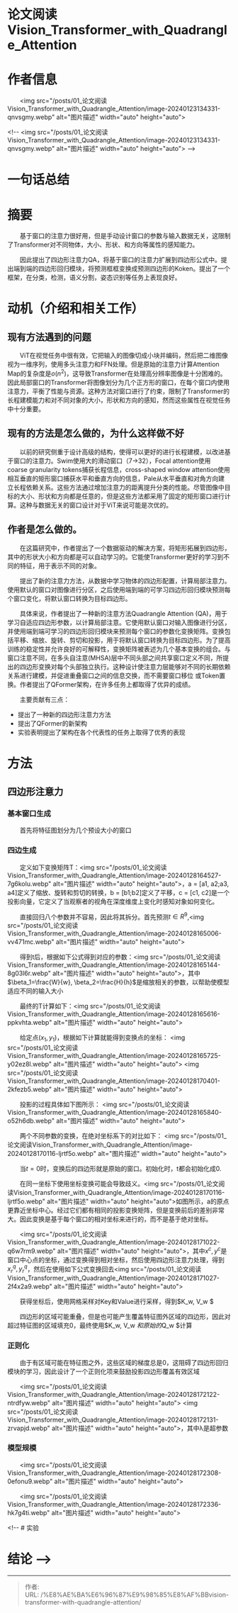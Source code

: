 # 论文阅读Vision_Transformer_with_Quadrangle_Attention

# 作者信息

　　&lt;img src=&#34;/posts/01_论文阅读Vision_Transformer_with_Quadrangle_Attention/image-20240123134331-qnvsgmy.webp&#34; alt=&#34;图片描述&#34; width=&#34;auto&#34; height=&#34;auto&#34;&gt;

&lt;!-- &lt;img src=&#34;/posts/01_论文阅读Vision_Transformer_with_Quadrangle_Attention/image-20240123134331-qnvsgmy.webp&#34; alt=&#34;图片描述&#34; width=&#34;auto&#34; height=&#34;auto&#34;&gt; --&gt;

# 一句话总结

# 摘要

　　基于窗口的注意力很好用，但是手动设计窗口的参数与输入数据无关，这限制了Transformer对不同物体，大小、形状、和方向等属性的感知能力。

　　因此提出了四边形注意力QA，将基于窗口的注意力扩展到四边形公式中。提出端到端的四边形回归模块，将预测框框变换成预测四边形的Koken。提出了一个框架，在分类，检测，语义分割，姿态识别等任务上表现良好。

# 动机（介绍和相关工作）

## 现有方法遇到的问题

　　ViT在视觉任务中很有效，它把输入的图像切成小块并编码，然后把二维图像视为一维序列，使用多头注意力和FFN处理。但是原始的注意力计算Attention Map的复杂度是$o(n^2)$，这导致Transformer在处理高分辨率图像是十分困难的。因此局部窗口的Transformer将图像划分为几个正方形的窗口，在每个窗口内使用注意力，平衡了性能与资源。这种方法对窗口进行了约束，限制了Transformer的长程建模能力和对不同对象的大小，形状和方向的感知，然而这些属性在视觉任务中十分重要。

## 现有的方法是怎么做的，为什么这样做不好

　　以前的研究侧重于设计高级的结构，使得可以更好的进行长程建模，以改进基于窗口的注意力。Swim使用大的滑动窗口（7-&gt;32），Focal attention使用coarse granularity tokens捕获长程信息，cross-shaped window attention使用相互垂直的矩形窗口捕获水平和垂直方向的信息，Pale从水平垂直和对角方向建立长程依赖关系。这些方法通过增加注意力的距离提升分类的性能。尽管图像中目标的大小、形状和方向都是任意的，但是这些方法都采用了固定的矩形窗口进行计算。这种与数据无关的窗口设计对于ViT来说可能是次优的。

## 作者是怎么做的。

　　在这篇研究中，作者提出了一个数据驱动的解决方案，将矩形拓展到四边形，其中的形状大小和方向都是可以自动学习的。它能使Transformer更好的学习到不同的特征，用于表示不同的对象。

　　提出了新的注意力方法，从数据中学习物体的四边形配置，计算局部注意力。使用默认的窗口对图像进行分区，之后使用端到端的可学习四边形回归模块预测每个窗口变化，将默认窗口转换为目标四边形。

　　具体来说，作者提出了一种新的注意方法Quadrangle Attention (QA)，用于学习自适应四边形参数，以计算局部注意。它使用默认窗口对输入图像进行分区，并使用端到端可学习的四边形回归模块来预测每个窗口的参数化变换矩阵。变换包括平移、缩放、旋转、剪切和投影，用于将默认窗口转换为目标四边形。为了提高训练的稳定性并允许良好的可解释性，变换矩阵被表述为几个基本变换的组合。与窗口注意不同，在多头自注意(MHSA)层中不同头部之间共享窗口定义不同，所提出的四边形变换对每个头部独立执行。这种设计使注意力层能够对不同的长期依赖关系进行建模，并促进重叠窗口之间的信息交换，而不需要窗口移位 或Token置换。作者提出了QFormer架构，在许多任务上都取得了优异的成绩。

　　主要贡献有三点：

* 提出了一种新的四边形注意力方法
* 提出了QFormer的新架构
* 实验表明提出了架构在各个代表性的任务上取得了优秀的表现

# 方法

## 四边形注意力

### 基本窗口生成

　　首先将特征图划分为几个预设大小的窗口

### 四边生成

　　定义如下变换矩阵T：&lt;img src=&#34;/posts/01_论文阅读Vision_Transformer_with_Quadrangle_Attention/image-20240128164527-7g6kolu.webp&#34; alt=&#34;图片描述&#34; width=&#34;auto&#34; height=&#34;auto&#34;&gt;，a = [a1, a2;a3, a4]定义了缩放、旋转和剪切的转换，b = [b1;b2]定义了平移，c = [c1, c2]是一个投影向量，它定义了当观察者的视角在深度维度上变化时感知对象如何变化。

　　直接回归八个参数并不容易，因此将其拆分。首先预测$t \in R^9$,&lt;img src=&#34;/posts/01_论文阅读Vision_Transformer_with_Quadrangle_Attention/image-20240128165006-vv471mc.webp&#34; alt=&#34;图片描述&#34; width=&#34;auto&#34; height=&#34;auto&#34;&gt;

　　得到t后，根据如下公式得到对应的参数：&lt;img src=&#34;/posts/01_论文阅读Vision_Transformer_with_Quadrangle_Attention/image-20240128165144-8g03l6r.webp&#34; alt=&#34;图片描述&#34; width=&#34;auto&#34; height=&#34;auto&#34;&gt;，其中$\beta_1=\frac{W}{w}, \beta_2=\frac{H}{h}$是缩放相关的参数，以帮助使模型适应不同的输入大小

　　最终的T计算如下：&lt;img src=&#34;/posts/01_论文阅读Vision_Transformer_with_Quadrangle_Attention/image-20240128165616-ppkvhta.webp&#34; alt=&#34;图片描述&#34; width=&#34;auto&#34; height=&#34;auto&#34;&gt;

　　给定点$(x_1, y_1)$，根据如下计算就能得到变换点的坐标：
&lt;img src=&#34;/posts/01_论文阅读Vision_Transformer_with_Quadrangle_Attention/image-20240128165725-y02ez8l.webp&#34; alt=&#34;图片描述&#34; width=&#34;auto&#34; height=&#34;auto&#34;&gt;
&lt;img src=&#34;/posts/01_论文阅读Vision_Transformer_with_Quadrangle_Attention/image-20240128170401-2kfezb5.webp&#34; alt=&#34;图片描述&#34; width=&#34;auto&#34; height=&#34;auto&#34;&gt;

　　投影的过程具体如下图所示：
&lt;img src=&#34;/posts/01_论文阅读Vision_Transformer_with_Quadrangle_Attention/image-20240128165840-o52h6db.webp&#34; alt=&#34;图片描述&#34; width=&#34;auto&#34; height=&#34;auto&#34;&gt;

　　两个不同参数的变换，在绝对坐标系下的对比如下：
&lt;img src=&#34;/posts/01_论文阅读Vision_Transformer_with_Quadrangle_Attention/image-20240128170116-ljrtf5o.webp&#34; alt=&#34;图片描述&#34; width=&#34;auto&#34; height=&#34;auto&#34;&gt;

　　当$t=0$时，变换后的四边形就是原始的窗口。初始化时，t都会初始化成0.

　　在同一坐标下使用坐标变换可能会导致歧义。&lt;img src=&#34;/posts/01_论文阅读Vision_Transformer_with_Quadrangle_Attention/image-20240128170116-ljrtf5o.webp&#34; alt=&#34;图片描述&#34; width=&#34;auto&#34; height=&#34;auto&#34;&gt;如图所示，a的原点更靠近坐标中心。经过它们都有相同的投影变换矩阵，但是变换前后的差别非常大。因此变换是基于每个窗口的相对坐标来进行的，而不是基于绝对坐标。

　　&lt;img src=&#34;/posts/01_论文阅读Vision_Transformer_with_Quadrangle_Attention/image-20240128171022-q6w7rm9.webp&#34; alt=&#34;图片描述&#34; width=&#34;auto&#34; height=&#34;auto&#34;&gt;，其中$x^c, y^c$是窗口中心点的坐标，通过变换得到相对坐标，然后使用四边形注意力处理，得到$x_r^q, y_r^q$，然后在使用如下公式变换回去&lt;img src=&#34;/posts/01_论文阅读Vision_Transformer_with_Quadrangle_Attention/image-20240128171027-2f4x2a9.webp&#34; alt=&#34;图片描述&#34; width=&#34;auto&#34; height=&#34;auto&#34;&gt;

　　获得坐标后，使用网格采样对Key和Value进行采样，得到$K_w, V_w $

　　四边形的区域可能重叠，但是也可能产生覆盖特征图外区域的四边形，因此对超过特征图的区域填充0，最终使用$K_w, V_w $和原始的$Q_w $计算

### 正则化

　　由于有区域可能在特征图之外，这些区域的梯度总是0，这阻碍了四边形回归模块的学习，因此设计了一个正则化项来鼓励投影四边形覆盖有效区域

　　&lt;img src=&#34;/posts/01_论文阅读Vision_Transformer_with_Quadrangle_Attention/image-20240128172122-ntrdfyw.webp&#34; alt=&#34;图片描述&#34; width=&#34;auto&#34; height=&#34;auto&#34;&gt;
    &lt;img src=&#34;/posts/01_论文阅读Vision_Transformer_with_Quadrangle_Attention/image-20240128172131-zrvapjd.webp&#34; alt=&#34;图片描述&#34; width=&#34;auto&#34; height=&#34;auto&#34;&gt;，其中λ是超参数

### 模型规模

　　&lt;img src=&#34;/posts/01_论文阅读Vision_Transformer_with_Quadrangle_Attention/image-20240128172308-0efonu9.webp&#34; alt=&#34;图片描述&#34; width=&#34;auto&#34; height=&#34;auto&#34;&gt;

　　&lt;img src=&#34;/posts/01_论文阅读Vision_Transformer_with_Quadrangle_Attention/image-20240128172336-hk7g4ti.webp&#34; alt=&#34;图片描述&#34; width=&#34;auto&#34; height=&#34;auto&#34;&gt;

&lt;!-- # 实验

# 结论 --&gt;


---

> 作者:   
> URL: /%E8%AE%BA%E6%96%87%E9%98%85%E8%AF%BBvision-transformer-with-quadrangle-attention/  

